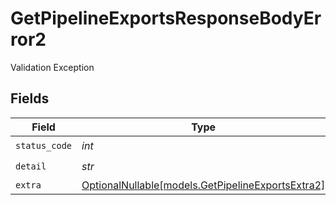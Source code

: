 # GetPipelineExportsResponseBodyError2

Validation Exception


## Fields

| Field                                                                                      | Type                                                                                       | Required                                                                                   | Description                                                                                |
| ------------------------------------------------------------------------------------------ | ------------------------------------------------------------------------------------------ | ------------------------------------------------------------------------------------------ | ------------------------------------------------------------------------------------------ |
| `status_code`                                                                              | *int*                                                                                      | :heavy_check_mark:                                                                         | N/A                                                                                        |
| `detail`                                                                                   | *str*                                                                                      | :heavy_check_mark:                                                                         | N/A                                                                                        |
| `extra`                                                                                    | [OptionalNullable[models.GetPipelineExportsExtra2]](../models/getpipelineexportsextra2.md) | :heavy_minus_sign:                                                                         | N/A                                                                                        |